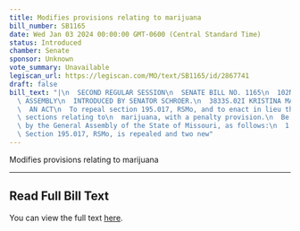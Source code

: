 ```yaml
---
title: Modifies provisions relating to marijuana
bill_number: SB1165
date: Wed Jan 03 2024 00:00:00 GMT-0600 (Central Standard Time)
status: Introduced
chamber: Senate
sponsor: Unknown
vote_summary: Unavailable
legiscan_url: https://legiscan.com/MO/text/SB1165/id/2867741
draft: false
bill_text: "|\n  SECOND REGULAR SESSION\n  SENATE BILL NO. 1165\n  102ND GENERA L\
  \ ASSEMBLY\n  INTRODUCED BY SENATOR SCHROER.\n  3833S.02I KRISTINA MARTIN, Secretary\n\
  \  AN ACT\n  To repeal section 195.017, RSMo, and to enact in lieu thereof two new\
  \ sections relating to\n  marijuana, with a penalty provision.\n  Be it enacted\
  \ by the General Assembly of the State of Missouri, as follows:\n  1 Section A.\
  \ Section 195.017, RSMo, is repealed and two new"
---
```

Modifies provisions relating to marijuana

---

## Read Full Bill Text

You can view the full text [here](https://legiscan.com/MO/text/SB1165/id/2867741).
